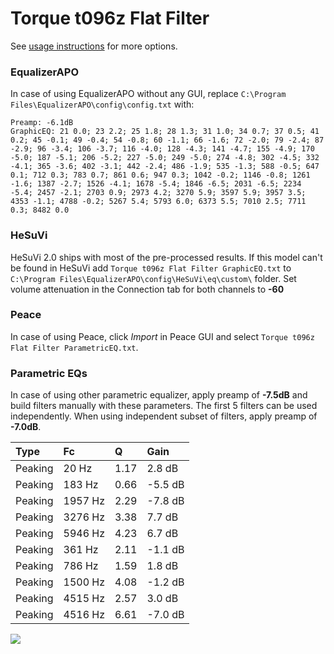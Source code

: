 # Torque t096z Flat Filter
See [usage instructions](https://github.com/jaakkopasanen/AutoEq#usage) for more options.

### EqualizerAPO
In case of using EqualizerAPO without any GUI, replace `C:\Program Files\EqualizerAPO\config\config.txt`
with:
```
Preamp: -6.1dB
GraphicEQ: 21 0.0; 23 2.2; 25 1.8; 28 1.3; 31 1.0; 34 0.7; 37 0.5; 41 0.2; 45 -0.1; 49 -0.4; 54 -0.8; 60 -1.1; 66 -1.6; 72 -2.0; 79 -2.4; 87 -2.9; 96 -3.4; 106 -3.7; 116 -4.0; 128 -4.3; 141 -4.7; 155 -4.9; 170 -5.0; 187 -5.1; 206 -5.2; 227 -5.0; 249 -5.0; 274 -4.8; 302 -4.5; 332 -4.1; 365 -3.6; 402 -3.1; 442 -2.4; 486 -1.9; 535 -1.3; 588 -0.5; 647 0.1; 712 0.3; 783 0.7; 861 0.6; 947 0.3; 1042 -0.2; 1146 -0.8; 1261 -1.6; 1387 -2.7; 1526 -4.1; 1678 -5.4; 1846 -6.5; 2031 -6.5; 2234 -5.4; 2457 -2.1; 2703 0.9; 2973 4.2; 3270 5.9; 3597 5.9; 3957 3.5; 4353 -1.1; 4788 -0.2; 5267 5.4; 5793 6.0; 6373 5.5; 7010 2.5; 7711 0.3; 8482 0.0
```

### HeSuVi
HeSuVi 2.0 ships with most of the pre-processed results. If this model can't be found in HeSuVi add
`Torque t096z Flat Filter GraphicEQ.txt` to `C:\Program Files\EqualizerAPO\config\HeSuVi\eq\custom\` folder.
Set volume attenuation in the Connection tab for both channels to **-60**

### Peace
In case of using Peace, click *Import* in Peace GUI and select `Torque t096z Flat Filter ParametricEQ.txt`.

### Parametric EQs
In case of using other parametric equalizer, apply preamp of **-7.5dB** and build filters manually
with these parameters. The first 5 filters can be used independently.
When using independent subset of filters, apply preamp of **-7.0dB**.

| Type    | Fc      |    Q | Gain    |
|:--------|:--------|:-----|:--------|
| Peaking | 20 Hz   | 1.17 | 2.8 dB  |
| Peaking | 183 Hz  | 0.66 | -5.5 dB |
| Peaking | 1957 Hz | 2.29 | -7.8 dB |
| Peaking | 3276 Hz | 3.38 | 7.7 dB  |
| Peaking | 5946 Hz | 4.23 | 6.7 dB  |
| Peaking | 361 Hz  | 2.11 | -1.1 dB |
| Peaking | 786 Hz  | 1.59 | 1.8 dB  |
| Peaking | 1500 Hz | 4.08 | -1.2 dB |
| Peaking | 4515 Hz | 2.57 | 3.0 dB  |
| Peaking | 4516 Hz | 6.61 | -7.0 dB |

![](https://raw.githubusercontent.com/jaakkopasanen/AutoEq/master/results/innerfidelity/sbaf-serious/Torque%20t096z%20Flat%20Filter/Torque%20t096z%20Flat%20Filter.png)